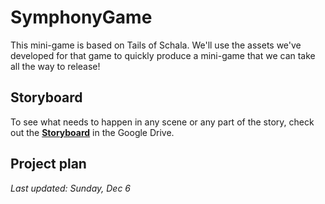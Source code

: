 # SymphonyGame

This mini-game is based on Tails of Schala. We'll use the assets we've developed for that game to quickly produce a mini-game that we can take all the way to release!

## Storyboard

To see what needs to happen in any scene or any part of the story, check out the **[Storyboard](https://docs.google.com/presentation/d/1zXEZqD6SU2ZEPH-kmPET8Ea4bJxeEJ2INlUsn1wan38/edit)** in the Google Drive.

## Project plan

_Last updated: Sunday, Dec 6_
<img src="http://solidgold.games/images/help/Project-Plan-2.png" alt="" />
